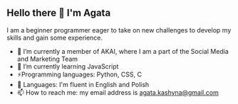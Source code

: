## Hello there 👋 I'm Agata

I am a beginner programmer eager to take on new challenges to develop my skills and gain some experience.


- 🔭 I’m currently a member of AKAI, where I am a part of the Social Media and Marketing Team
- 🌱 I’m currently learning JavaScript
- ⚡Programming languages: Python, CSS, C
- 💬 Languages: I'm fluent in English and Polish
- 📫 How to reach me: my email address is agata.kashyna@gmail.com
<!--
**AKashyna/AKashyna** is a ✨ _special_ ✨ repository because its `README.md` (this file) appears on your GitHub profile.

-->
